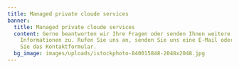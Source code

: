 ```yaml
---
title: Managed private cloude services
banner:
  title: Managed private cloude services
  content: Gerne beantworten wir Ihre Fragen oder senden Ihnen weitere
    Informationen zu. Rufen Sie uns an, senden Sie uns eine E-Mail oder nutzen
    Sie das Kontaktformular.
  bg_image: images/uploads/istockphoto-840015848-2048x2048.jpg
---
```

